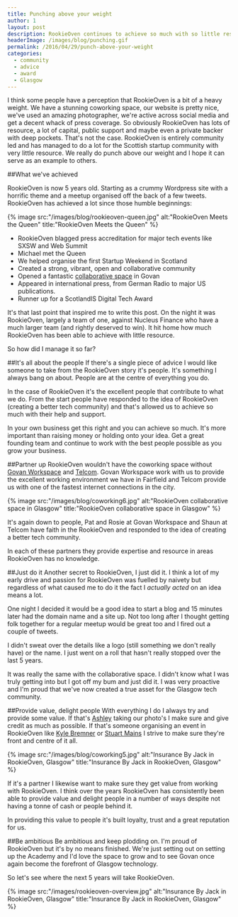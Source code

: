 ```yaml
---
title: Punching above your weight
author: 1
layout: post
description: RookieOven continues to achieve so much with so little resource. I hope it can be an example to others that with passion and the right people you can go a long way.
headerImage: /images/blog/punching.gif
permalink: /2016/04/29/punch-above-your-weight
categories:
  - community
  - advice
  - award
  - Glasgow
---
```


I think some people have a perception that RookieOven is a bit of a heavy weight. We have a stunning coworking space, our website is pretty nice, we've used an amazing photographer, we're active across social media and get a decent whack of press coverage. So obviously RookieOven has lots of resource, a lot of capital, public support and maybe even a private backer with deep pockets. That's not the case. RookieOven is entirely community led and has managed to do a lot for the Scottish startup community with very little resource. We really do punch above our weight and I hope it can serve as an example to others.

##What we've achieved

RookieOven is now 5 years old. Starting as a crummy Wordpress site with a horrific theme and a meetup organised off the back of a few tweets. RookieOven has achieved a lot since those humble beginnings:

{% image src:"/images/blog/rookieoven-queen.jpg" alt:"RookieOven Meets the Queen" title:"RookieOven Meets the Queen" %}

- RookieOven blagged press accreditation for major tech events like SXSW and Web Summit
- Michael met the Queen
- We helped organise the first Startup Weekend in Scotland
- Created a strong, vibrant, open and collaborative community
- Opened a fantastic [collaborative space](https://rookieoven.com/coworking) in Govan
- Appeared in international press, from German Radio to major US publications.
- Runner up for a ScotlandIS Digital Tech Award

It's that last point that inspired me to write this post. On the night it was RookieOven, largely a team of one, against Nucleus Finance who have a much larger team (and rightly deserved to win). It hit home how much RookieOven has been able to achieve with little resource.

So how did I manage it so far?

##It's all about the people
If there's a single piece of advice I would like someone to take from the RookieOven story it's people. It's something I always bang on about. People are at the centre of everything you do.

In the case of RookieOven it's the excellent people that contribute to what we do. From the start people have responded to the idea of RookieOven (creating a better tech community) and that's allowed us to achieve so much with their help and support.

In your own business get this right and you can achieve so much. It's more important than raising money or holding onto your idea. Get a great founding team and continue to work with the best people possible as you grow your business.

##Partner up
RookieOven wouldn't have the coworking space without [Govan Workspace](http://govanworkspace.co.uk) and [Telcom](http://telcom.io). Govan Workspace work with us to provide the excellent working environment we have in Fairfield and Telcom provide us with one of the fastest internet connections in the city.

{% image src:"/images/blog/coworking6.jpg" alt:"RookieOven collaborative space in Glasgow" title:"RookieOven collaborative space in Glasgow" %}

It's again down to people, Pat and Rosie at Govan Workspace and Shaun at Telcom have faith in the RookieOven and responded to the idea of creating a better tech community.

In each of these partners they provide expertise and resource in areas RookieOven has no knowledge.

##Just do it
Another secret to RookieOven, I just did it. I think a lot of my early drive and passion for RookieOven was fuelled by naivety but regardless of what caused me to do it the fact I _actually acted_ on an idea means a lot.

One night I decided it would be a good idea to start a blog and 15 minutes later had the domain name and a site up. Not too long after I thought getting folk together for a regular meetup would be great too and I fired out a couple of tweets.

I didn't sweat over the details like a logo (still something we don't really have) or the name. I just went on a roll that hasn't really stopped over the last 5 years.

It was really the same with the collaborative space. I didn't know what I was truly getting into but I got off my bum and just did it. I was very proactive and I'm proud that we've now created a true asset for the Glasgow tech community.

##Provide value, delight people
With everything I do I always try and provide some value. If that's [Ashley](http://girlwithacamera.co.uk) taking our photo's I make sure and give credit as much as possible. If that's someone organising an event in RookieOven like [Kyle Bremner](http://www.buildbetter.tech) or [Stuart Mains](https://www.facebook.com/PressStartGlasgow/?fref=ts) I strive to make sure they're front and centre of it all.

{% image src:"/images/blog/coworking5.jpg" alt:"Insurance By Jack in RookieOven, Glasgow" title:"Insurance By Jack in RookieOven, Glasgow" %}

If it's a partner I likewise want to make sure they get value from working with RookieOven. I think over the years RookieOven has consistently been able to provide value and delight people in a number of ways despite not having a tonne of cash or people behind it.

In providing this value to people it's built loyalty, trust and a great reputation for us.

##Be ambitious
Be ambitious and keep plodding on. I'm proud of RookieOven but it's by no means finished. We're just setting out on setting up the Academy and I'd love the space to grow and to see Govan once again become the forefront of Glasgow technology.

So let's see where the next 5 years will take RookieOven.

{% image src:"/images/rookieoven-overview.jpg" alt:"Insurance By Jack in RookieOven, Glasgow" title:"Insurance By Jack in RookieOven, Glasgow" %}
